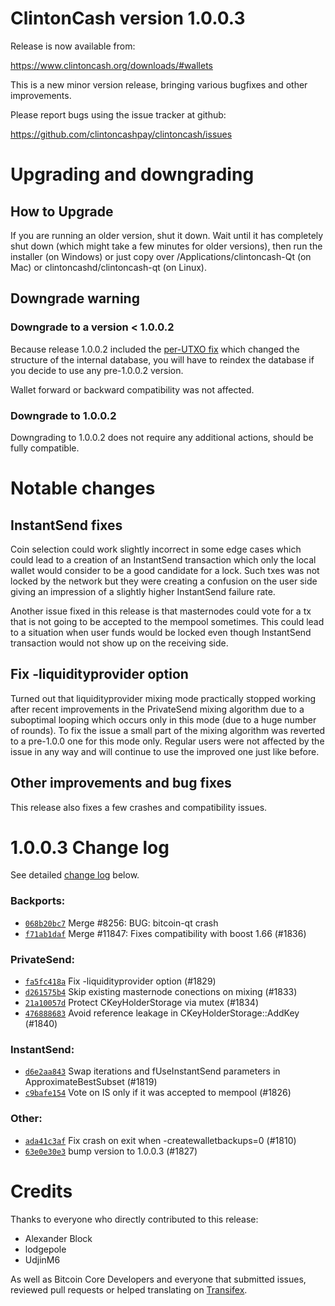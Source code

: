ClintonCash version 1.0.0.3
==========================

Release is now available from:

  <https://www.clintoncash.org/downloads/#wallets>

This is a new minor version release, bringing various bugfixes and other
improvements.

Please report bugs using the issue tracker at github:

  <https://github.com/clintoncashpay/clintoncash/issues>


Upgrading and downgrading
=========================

How to Upgrade
--------------

If you are running an older version, shut it down. Wait until it has completely
shut down (which might take a few minutes for older versions), then run the
installer (on Windows) or just copy over /Applications/clintoncash-Qt (on Mac) or
clintoncashd/clintoncash-qt (on Linux).

Downgrade warning
-----------------

### Downgrade to a version < 1.0.0.2

Because release 1.0.0.2 included the [per-UTXO fix](release-notes/clintoncash/release-notes-1.0.0.2.md#per-utxo-fix)
which changed the structure of the internal database, you will have to reindex
the database if you decide to use any pre-1.0.0.2 version.

Wallet forward or backward compatibility was not affected.

### Downgrade to 1.0.0.2

Downgrading to 1.0.0.2 does not require any additional actions, should be
fully compatible.

Notable changes
===============

InstantSend fixes
-----------------

Coin selection could work slightly incorrect in some edge cases which could
lead to a creation of an InstantSend transaction which only the local wallet
would consider to be a good candidate for a lock. Such txes was not locked by
the network but they were creating a confusion on the user side giving an
impression of a slightly higher InstantSend failure rate.

Another issue fixed in this release is that masternodes could vote for a tx
that is not going to be accepted to the mempool sometimes. This could lead to
a situation when user funds would be locked even though InstantSend transaction
would not show up on the receiving side.

Fix -liquidityprovider option
-----------------------------

Turned out that liquidityprovider mixing mode practically stopped working after
recent improvements in the PrivateSend mixing algorithm due to a suboptimal
looping which occurs only in this mode (due to a huge number of rounds). To fix
the issue a small part of the mixing algorithm was reverted to a pre-1.0.0 one
for this mode only. Regular users were not affected by the issue in any way and
will continue to use the improved one just like before.

Other improvements and bug fixes
--------------------------------

This release also fixes a few crashes and compatibility issues.


1.0.0.3 Change log
===================

See detailed [change log](https://github.com/clintoncashpay/clintoncash/compare/v1.0.0.2...clintoncashpay:v1.0.0.3) below.

### Backports:
- [`068b20bc7`](https://github.com/clintoncashpay/clintoncash/commit/068b20bc7) Merge #8256: BUG: bitcoin-qt crash
- [`f71ab1daf`](https://github.com/clintoncashpay/clintoncash/commit/f71ab1daf) Merge #11847: Fixes compatibility with boost 1.66 (#1836)

### PrivateSend:
- [`fa5fc418a`](https://github.com/clintoncashpay/clintoncash/commit/fa5fc418a) Fix -liquidityprovider option (#1829)
- [`d261575b4`](https://github.com/clintoncashpay/clintoncash/commit/d261575b4) Skip existing masternode conections on mixing (#1833)
- [`21a10057d`](https://github.com/clintoncashpay/clintoncash/commit/21a10057d) Protect CKeyHolderStorage via mutex (#1834)
- [`476888683`](https://github.com/clintoncashpay/clintoncash/commit/476888683) Avoid reference leakage in CKeyHolderStorage::AddKey (#1840)

### InstantSend:
- [`d6e2aa843`](https://github.com/clintoncashpay/clintoncash/commit/d6e2aa843) Swap iterations and fUseInstantSend parameters in ApproximateBestSubset (#1819)
- [`c9bafe154`](https://github.com/clintoncashpay/clintoncash/commit/c9bafe154) Vote on IS only if it was accepted to mempool (#1826)

### Other:
- [`ada41c3af`](https://github.com/clintoncashpay/clintoncash/commit/ada41c3af) Fix crash on exit when -createwalletbackups=0 (#1810)
- [`63e0e30e3`](https://github.com/clintoncashpay/clintoncash/commit/63e0e30e3) bump version to 1.0.0.3 (#1827)

Credits
=======

Thanks to everyone who directly contributed to this release:

- Alexander Block
- lodgepole
- UdjinM6

As well as Bitcoin Core Developers and everyone that submitted issues,
reviewed pull requests or helped translating on
[Transifex](https://www.transifex.com/projects/p/clintoncash/).